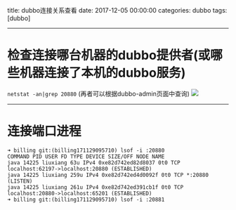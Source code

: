 ﻿title: dubbo连接关系查看 
date: 2017-12-05 00:00:00 
categories: dubbo 
tags: [dubbo]

---
# 检查连接哪台机器的dubbo提供者(或哪些机器连接了本机的dubbo服务)
`netstat -an|grep 20880`  (再者可以根据dubbo-admin页面中查询)
![](http://7xnbs3.com1.z0.glb.clouddn.com/18-1-15/78474250.jpg)

---
# 连接端口进程
```
➜ billing git:(billing171129095710) lsof -i :20880
COMMAND PID USER FD TYPE DEVICE SIZE/OFF NODE NAME
java 14225 liuxiang 63u IPv4 0xe82d742ed82d8037 0t0 TCP localhost:62197->localhost:20880 (ESTABLISHED)
java 14225 liuxiang 259u IPv4 0xe82d742ed4d0092f 0t0 TCP *:20880 (LISTEN)
java 14225 liuxiang 261u IPv4 0xe82d742ed391cb1f 0t0 TCP localhost:20880->localhost:65201 (ESTABLISHED)
➜ billing git:(billing171129095710) lsof -i :20881
```